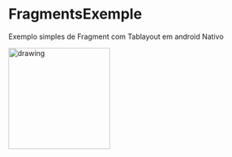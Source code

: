 # FragmentsExemple
Exemplo simples de Fragment com Tablayout em android Nativo


<span>
  <img src="https://github.com/RaffDevs/FragmentsExemple/assets/56967435/50650a89-65c8-4900-9ad2-56b035a0dc7d" alt="drawing" width="200"/>
</span>
